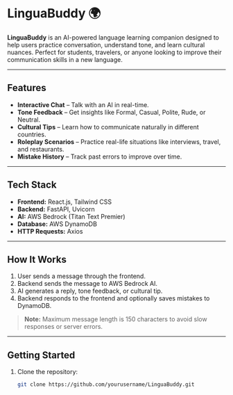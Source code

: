 # LinguaBuddy 🌍

**LinguaBuddy** is an AI-powered language learning companion designed to help users practice conversation, understand tone, and learn cultural nuances. Perfect for students, travelers, or anyone looking to improve their communication skills in a new language.

---

## Features

- **Interactive Chat** – Talk with an AI in real-time.  
- **Tone Feedback** – Get insights like Formal, Casual, Polite, Rude, or Neutral.  
- **Cultural Tips** – Learn how to communicate naturally in different countries.  
- **Roleplay Scenarios** – Practice real-life situations like interviews, travel, and restaurants.  
- **Mistake History** – Track past errors to improve over time.  

---

## Tech Stack

- **Frontend:** React.js, Tailwind CSS  
- **Backend:** FastAPI, Uvicorn  
- **AI:** AWS Bedrock (Titan Text Premier)  
- **Database:** AWS DynamoDB  
- **HTTP Requests:** Axios  

---

## How It Works

1. User sends a message through the frontend.  
2. Backend sends the message to AWS Bedrock AI.  
3. AI generates a reply, tone feedback, or cultural tip.  
4. Backend responds to the frontend and optionally saves mistakes to DynamoDB.  

> **Note:** Maximum message length is 150 characters to avoid slow responses or server errors.  

---

## Getting Started

1. Clone the repository:
   ```bash
   git clone https://github.com/yourusername/LinguaBuddy.git
